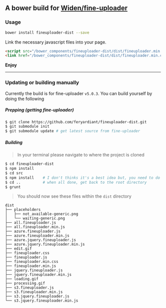 ## A bower build for [Widen/fine-uploader](https://github.com/Widen/fine-uploader)

### Usage

```bash
bower install fineuploader-dist --save
```

Link the necessary javascript files into your page.

```html
<script src="/bower_components/fineuploader-dist/dist/fineuploader.min.js"></script>
<link href="/bower_components/fineuploader-dist/dist/fineuploader.min.css" type="text/css">
```

__Enjoy__

---

### Updating or building manually

Currently the build is for fine-uploader `v5.0.3`.
You can build yourself by doing the following

##### Prepping (getting fine-uploader)

```bash
$ git clone https://github.com/feryardiant/fineuploader-dist.git
$ git submodule init
$ git submodule update # get latest source from fine-uploader
```

##### Building

> In your terminal please navigate to where the project is cloned

```bash
$ cd fineuploader-dist
$ npm install
$ cd src
$ npm install    # I don't thinks it's a best idea but, you need to do this in order to install all of fine-uploader dependencies (let me know if you have better one)
$ cd ..          # when all done, get back to the root directory
$ grunt
```

> You should now see these files within the `dist` directory

```
dist
├── placeholders
│   ├── not_available-generic.png
│   └── waiting-generic.png
├── all.fineuploader.js
├── all.fineuploader.min.js
├── azure.fineuploader.js
├── azure.fineuploader.min.js
├── azure.jquery.fineuploader.js
├── azure.jquery.fineuploader.min.js
├── edit.gif
├── fineuploader.css
├── fineuploader.js
├── fineuploader.min.css
├── fineuploader.min.js
├── jquery.fineuploader.js
├── jquery.fineuploader.min.js
├── loading.gif
├── processing.gif
├── s3.fineuploader.js
├── s3.fineuploader.min.js
├── s3.jquery.fineuploader.js
└── s3.jquery.fineuploader.min.js
```
